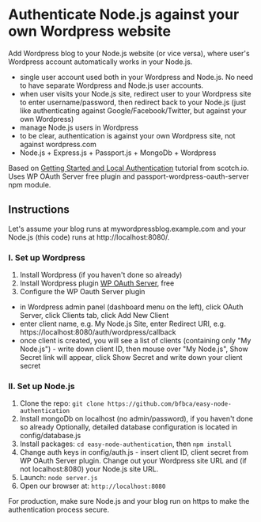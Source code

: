 # Authenticate Node.js against your own Wordpress website

Add Wordpress blog to your Node.js website (or vice versa), where user's Wordpress account automatically works in your Node.js.
- single user account used both in your Wordpress and Node.js. No need to have separate Wordpress and Node.js user accounts.
- when user visits your Node.js site, redirect user to your Wordpress site to enter username/password, then redirect back to your Node.js (just like authenticating against Google/Facebook/Twitter, but against your own Wordpress)
- manage Node.js users in Wordpress
- to be clear, authentication is against your own Wordpress site, not against wordpress.com
- Node.js + Express.js + Passport.js + MongoDb + Wordpress

Based on [Getting Started and Local Authentication](http://scotch.io/tutorials/easy-node-authentication-setup-and-local) tutorial from scotch.io. Uses WP OAuth Server free plugin and passport-wordpress-oauth-server npm module.

## Instructions

Let's assume your blog runs at mywordpressblog.example.com and your Node.js (this code) runs at http://localhost:8080/.

### I. Set up Wordpress

1. Install Wordpress (if you haven't done so already)
2. Install Wordpress plugin [WP OAuth Server](https://wordpress.org/plugins/oauth2-provider/), free
3. Configure the WP Oauth Server plugin
  - in Wordpress admin panel (dashboard menu on the left), click OAuth Server, click Clients tab, click Add New Client
  - enter client name, e.g. My Node.js Site, enter Redirect URI, e.g. https://localhost:8080/auth/wordpress/callback
  - once client is created, you will see a list of clients (containing only "My Node.js") - write down client ID, then mouse over "My Node.js", Show Secret link will appear, click Show Secret and write down your client secret

### II. Set up Node.js
1. Clone the repo: `git clone https://github.com/bfbca/easy-node-authentication`
2. Install mongoDb on localhost (no admin/password), if you haven't done so already
   Optionally, detailed database configuration is located in config/database.js
3. Install packages: `cd easy-node-authentication`, then `npm install`
4. Change auth keys in config/auth.js - insert client ID, client secret from WP OAuth Server plugin. Change out your Wordpress site URL and (if not localhost:8080) your Node.js site URL.
5. Launch: `node server.js`
6. Open our browser at: `http://localhost:8080`

For production, make sure Node.js and your blog run on https to make the authentication process secure.
